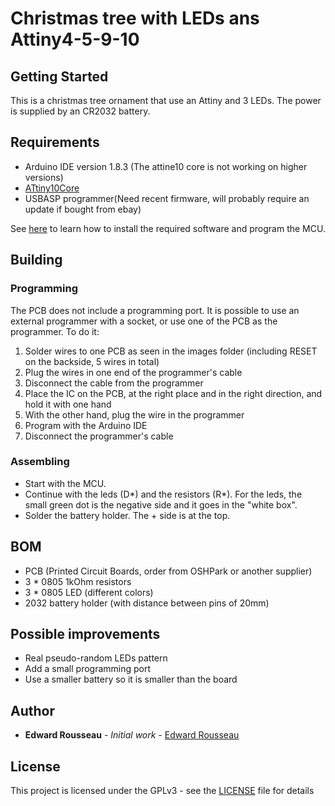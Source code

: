 
# Christmas tree with LEDs ans Attiny4-5-9-10

## Getting Started

This is a christmas tree ornament that use an Attiny and 3 LEDs. The power is supplied by an CR2032 battery.



## Requirements


* Arduino IDE version 1.8.3 (The attine10 core is not working on higher versions)
* [ATtiny10Core](https://github.com/technoblogy/attiny10core)
* USBASP programmer(Need recent firmware, will probably require an update if bought from ebay)


See [here](http://www.technoblogy.com/show?1YQY) to learn how to install the required software and program the MCU.

## Building
### Programming

The PCB does not include a programming port. It is possible to use an external programmer with a socket, or use one of the PCB as the programmer. 
To do it:

 1. Solder wires to one PCB as seen in the images folder (including RESET on the backside, 5 wires in total)
 2. Plug the wires in one end of the programmer's cable
 3. Disconnect the cable from the programmer
 4. Place the IC on the PCB, at the right place and in the right direction, and hold it with one hand
 5. With the other hand, plug the wire in the programmer
 6. Program with the Arduino IDE
 7. Disconnect the programmer's cable

### Assembling
* Start with the MCU.
* Continue with the leds (D*) and the resistors (R*). For the leds, the small green dot is the negative side and it goes in the "white box".
* Solder the battery holder. The + side is at the top.

## BOM

* PCB (Printed Circuit Boards, order from OSHPark or another supplier)
* 3 * 0805 1kOhm resistors
* 3 * 0805 LED (different colors)
* 2032 battery holder (with distance between pins of 20mm)

## Possible improvements
* Real pseudo-random LEDs pattern
* Add a small programming port
* Use a smaller battery so it is smaller than the board

## Author

* **Edward Rousseau** - *Initial work* - [Edward Rousseau](https://github.com/edwardrousseau)


## License

This project is licensed under the GPLv3 - see the [LICENSE](LICENSE) file for details
